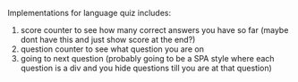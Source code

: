 Implementations for language quiz includes:
  1. score counter to see how many correct answers you have so far (maybe dont have this and just show score at the end?)
  2. question counter to see what question you are on
  3. going to next question (probably going to be a SPA style where each question is a div and you hide questions till you are at that question)
 
